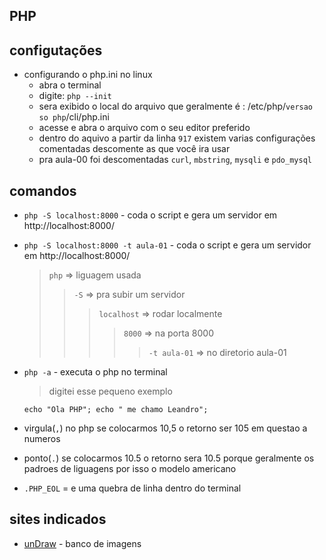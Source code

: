 ## PHP

## configutações 
- configurando o php.ini no linux
  - abra o terminal
  - digite: `php --init`
  - sera exibido o local do arquivo que geralmente é : /etc/php/`versao so php`/cli/php.ini 
  - acesse e abra o arquivo com o seu editor preferido
  - dentro do aquivo a partir da linha `917` existem varias configurações comentadas descomente as que você ira usar
   - pra aula-00 foi descomentadas `curl`, `mbstring`, `mysqli` e `pdo_mysql`
## comandos
- `php -S localhost:8000` - coda o script e gera um servidor em http://localhost:8000/
- `php -S localhost:8000 -t aula-01` - coda o script e gera um servidor em http://localhost:8000/
  > `php` => liguagem usada
  >> `-S` =>  pra subir um servidor
  >>> `localhost` => rodar localmente
  >>>> `8000` => na porta 8000
  >>>>> `-t aula-01`   => no diretorio aula-01

- `php -a` - executa o php no terminal
  > digitei esse pequeno exemplo
  ```
  echo "Ola PHP"; echo " me chamo Leandro";
  ```
- virgula(`,`) no php se colocarmos 10,5 o retorno ser 105 em questao a numeros
- ponto(`.`) se colocarmos 10.5 o retorno sera 10.5 porque geralmente os padroes de liguagens por isso o modelo americano
- `.PHP_EOL` = e uma quebra de linha dentro do terminal 

## sites indicados 
- [unDraw]() - banco de imagens
